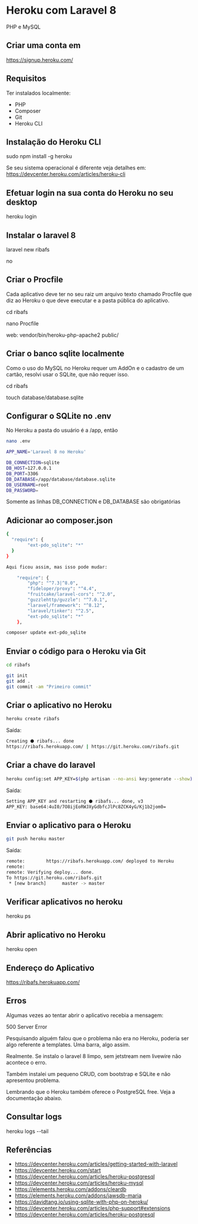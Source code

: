 # Heroku com Laravel 8

PHP e MySQL

## Criar uma conta em

https://signup.heroku.com/

## Requisitos

Ter instalados localmente:

- PHP
- Composer
- Git
- Heroku CLI

## Instalação do Heroku CLI

sudo npm install -g heroku

Se seu sistema operacional é diferente veja detalhes em: https://devcenter.heroku.com/articles/heroku-cli

## Efetuar login na sua conta do Heroku no seu desktop

heroku login

## Instalar o laravel 8

laravel new ribafs

no

## Criar o Procfile

Cada aplicativo deve ter no seu raiz um arquivo texto chamado Procfile que diz ao Heroku o que deve executar e a pasta pública do aplicativo.

cd ribafs

nano Procfile

web: vendor/bin/heroku-php-apache2 public/

## Criar o banco sqlite localmente

Como o uso do MySQL no Heroku requer um AddOn e o cadastro de um cartão, resolvi usar o SQLite, que não requer isso.

cd ribafs

touch database/database.sqlite

## Configurar o SQLite no .env

No Heroku a pasta do usuário é a /app, então
```bash
nano .env

APP_NAME='Laravel 8 no Heroku'

DB_CONNECTION=sqlite
DB_HOST=127.0.0.1
DB_PORT=3306
DB_DATABASE=/app/database/database.sqlite
DB_USERNAME=root
DB_PASSWORD=
```
Somente as linhas DB_CONNECTION e DB_DATABASE são obrigatórias

## Adicionar ao composer.json
```bash
{
  "require": {
        "ext-pdo_sqlite": "*"
  }
}

Aqui ficou assim, mas isso pode mudar:

    "require": {
        "php": "^7.3|^8.0",
        "fideloper/proxy": "^4.4",
        "fruitcake/laravel-cors": "^2.0",
        "guzzlehttp/guzzle": "^7.0.1",
        "laravel/framework": "^8.12",
        "laravel/tinker": "^2.5",
        "ext-pdo_sqlite": "*"
    },

composer update ext-pdo_sqlite
```
## Enviar o código para o Heroku via Git

```bash
cd ribafs

git init
git add .
git commit -am "Primeiro commit"
```

## Criar o aplicativo no Heroku
```bash
heroku create ribafs
```

Saída:
```bash
Creating ⬢ ribafs... done
https://ribafs.herokuapp.com/ | https://git.heroku.com/ribafs.git
```

## Criar a chave do laravel
```bash
heroku config:set APP_KEY=$(php artisan --no-ansi key:generate --show)
```
Saída:
```bash
Setting APP_KEY and restarting ⬢ ribafs... done, v3
APP_KEY: base64:4uI0/7O8ijEoRWJXyGdbfcJlPc8ZCK4yG/Kj1b2jom0=
```
## Enviar o aplicativo para o Heroku
```bash
git push heroku master
```
Saída:
```bash
remote:        https://ribafs.herokuapp.com/ deployed to Heroku
remote: 
remote: Verifying deploy... done.
To https://git.heroku.com/ribafs.git
 * [new branch]      master -> master
```
## Verificar aplicativos no heroku

heroku ps

## Abrir aplicativo no Heroku

heroku open

## Endereço do Aplicativo

https://ribafs.herokuapp.com/

## Erros

Algumas vezes ao tentar abrir o aplicativo recebia a mensagem:

500 Server Error

Pesquisando alguém falou que o problema não era no Heroku, poderia ser algo referente a templates. Uma barra, algo assim.

Realmente. Se instalo o laravel 8 limpo, sem jetstream nem livewire não acontece o erro.

Também instalei um pequeno CRUD, com bootstrap e SQLite e não apresentou problema.

Lembrando que o Heroku também oferece o PostgreSQL free. Veja a documentação abaixo.

## Consultar logs

heroku logs --tail

## Referências

- https://devcenter.heroku.com/articles/getting-started-with-laravel
- https://devcenter.heroku.com/start
- https://devcenter.heroku.com/articles/heroku-postgresql
- https://devcenter.heroku.com/articles/heroku-mysql
- https://elements.heroku.com/addons/cleardb
- https://elements.heroku.com/addons/jawsdb-maria
- https://davidtang.io/using-sqlite-with-php-on-heroku/
- https://devcenter.heroku.com/articles/php-support#extensions
- https://devcenter.heroku.com/articles/heroku-postgresql
